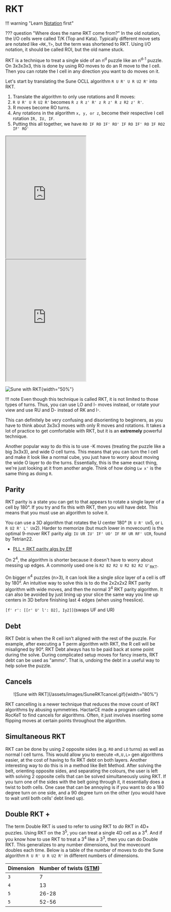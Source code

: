 # RKT

!!! warning "Learn [Notation](notation.md) first"


??? question "Where does the name RKT come from?"
    In the old notation, the I/O cells were called T/K (Top and Kata). Typically different move sets are notated like ```<RK,T>```, but the term was shortened to RKT. Using I/O notation, it should be called ROI, but the old name stuck.

RKT is a technique to treat a single side of an n<sup>d</sup> puzzle like an n<sup>d-1</sup> puzzle. On 3x3x3x3, this is done by using RO moves to do an R move to the I cell. Then you can rotate the I cell in any direction you want to do moves on it.

Let's start by translating the Sune OCLL algorithm ```R U R' U R U2 R'``` into RKT.

1. Translate the algorithm to only use rotations and R moves:
2. ```R U R' U R U2 R'``` becomes ```R z R z' R' z R z' R z R2 z' R'```.
3. R moves become RO turns.
4. Any rotations in the algorithm ```x, y, or z```, become their respective I cell rotation ```IR, IU, IF```.
5. Putting this all together, we have ```RO IF RO IF' RO' IF RO IF' RO IF RO2 IF' RO'```

<iframe width="250" height="380" style="width: 250px; height: 380px; overflow: hidden;" src="https://ruwix.com/widget/3d/?label=RU%20Sune&alg=R%20U%20R'%20U%20R%20U2%20R'&flags=showalg" scrolling="no"></iframe>
<iframe width="250" height="380" style="width: 250px; height: 380px; overflow: hidden;" src="https://ruwix.com/widget/3d/?label=Rz%20Sune&alg=R%20z%20R%20z'%20R'%20z%20R%20z'%20R%20z%20R2%20z'%20R'&flags=showalg" scrolling="no"></iframe>

![Sune with RKT](/assets/images/SuneRKTgif.gif){width="50%"}

!!! note
    Even though this technique is called RKT, it is not limited to those types of turns. Thus, you can use LO and I- moves instead, or rotate your view and use RU and D- instead of RK and I-.

This can definitely be very confusing and disorienting to beginners, as you have to think about 3x3x3 moves with only R moves and rotations. It takes a lot of practice to get comfortable with RKT, but it is an **extremely** powerful technique.

Another popular way to do this is to use -K moves (treating the puzzle like a big 3x3x3), and wide O cell turns. This means that you can turn the I cell and make it look like a normal cube, you just have to worry about moving the wide O layer to do the turns. Essentially, this is the same exact thing, we're just looking at it from another angle. Think of how doing ```Lw x'``` is the same thing as doing ```R```.

## Parity
RKT parity is a state you can get to that appears to rotate a single layer of a cell by 180°. 
If you try and fix this with RKT, then you will have debt. This means that you must use an algorithm to solve it.

You can use a 3D algorithm that rotates the U center 180° (`R U R' U`x5, or `L R U2 R' L' U`x2).
Harder to memorize (but much lower in movecount) is the optimal 9-mover RKT parity alg:
`IU UR IU' IF' UO' IF RF UR RF' UIR`, found by Tetrian22.

- [PLL + RKT parity algs by Eff](https://docs.google.com/spreadsheets/d/1oHNpWKSnR0p6PMiwQT5IciE2f7Wmw2cC-Kfol0XrzG4/edit)

On 2<sup>4</sup>, the algorithm is shorter because it doesn't have to worry about messing up edges. A commonly used one is ```R2 B2 R2 U R2 B2 R2 U'```<sub>RKT</sub>.

On bigger n<sup>4</sup> puzzles (n>3), it can look like a single _slice_ layer of a cell is off by 180°. An intuitive way to solve this is to do the 2x2x2x2 RKT parity algorithm with wide moves, and then the normal 3<sup>4</sup> RKT parity algorithm. It can also be avoided by just lining up your slice the same way you line up centers in 3D before finishing last 4 edges (when using freeslice).

```[f' r': [[r' U' l': D2], Iy2]]```(swaps UF and UR) 

## Debt
RKT Debt is when the R cell isn't aligned with the rest of the puzzle. For example, after executing a T perm algorithm with RKT, the R cell will be misaligned by 90°.
RKT Debt always has to be paid back at some point during the solve. During complicated setup moves for fancy inserts, RKT debt can be used as "ammo". That is, undoing the debt in a useful way to help solve the puzzle.

## Cancels

<center>![Sune with RKT](/assets/images/SuneRKTcancel.gif){width="80%"}</center>

RKT cancelling is a newer technique that reduces the move count of RKT algorithms by abusing symmetries. HactarCE made a program called RocKeT to find cancels for algorithms. Often, it just involves inserting some flipping moves at certain points throughout the algorithm.

## Simultaneous RKT

RKT can be done by using 2 opposite sides (e.g. `RO` and `LO` turns) as well as normal I cell turns. This would allow you to execute `<R,U,L>` gen algorithms easier, at the cost of having to fix RKT debt on both layers. Another interesting way to do this is in a method like Belt Method. After solving the belt, orienting opposite sides, and separating the colours, the user is left with solving 2 opposite cells that can be solved simultaneously using RKT. If you turn one of the sides with the belt going through it, it essentially does a twist to both cells. One case that can be annoying is if you want to do a 180 degree turn on one side, and a 90 degree turn on the other (you would have to wait until both cells' debt lined up).

## Double RKT +

The term Double RKT is used to refer to *using* RKT to *do* RKT in 4D+ puzzles. Using RKT on the 3$^5$, you can treat a single 4D cell as a 3$^4$. And if you know how to use RKT to treat a 3$^4$ like a 3$^3$, then you can do Double RKT. This generalizes to any number dimensions, but the movecount doubles each time. Below is a table of the number of moves to do the Sune algorithm `R U R' U R U2 R'` in different numbers of dimensions.
 
|Dimension|Number of twists ([STM](/docs/wiki/notation.md#turn-metrics))|
| ----------- | ------------------------------------ |
|`3`|7|
|`4`|13|
|`5`|26-28|
|`5`|52-56|
